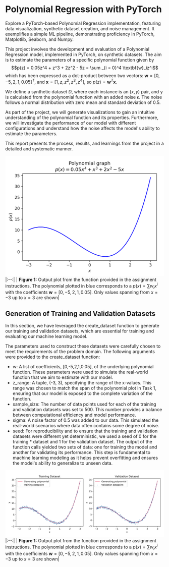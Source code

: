 # Polynomial Regression with PyTorch
Explore a PyTorch-based Polynomial Regression implementation, featuring data visualization, synthetic dataset creation, and noise management. It exemplifies a simple ML pipeline, demonstrating proficiency in PyTorch, Matplotlib, Seaborn, and Numpy.

This project involves the development and evaluation of a Polynomial Regression model, implemented in PyTorch, on synthetic datasets. The aim is to estimate the parameters of a specific polynomial function given by 
$$p(z) = 0.05z^4 + z^3 + 2z^2 - 5z = \sum _{i = 0}^4 \textbf{w}_iz^i$$
which has been expressed as a dot-product between two vectors: $\textbf{w} = [0, −5, 2, 1, 0.05]^T$, and $\textbf{x} = [1, z, z^2, z^3, z^4]$, so $p(z) = \textbf{w}^T\textbf{x}$.

We define a synthetic dataset $D$, where each instance is an $(x, y)$ pair, and y is calculated from the polynomial function with an added noise $\epsilon$. The noise follows a normal distribution with zero mean and standard deviation of $0.5$.

As part of the project, we will generate visualizations to gain an intuitive understanding of the polynomial function and its properties. Furthermore, we will investigate the performance of our model with different configurations and understand how the noise affects the model's ability to estimate the parameters.

This report presents the process, results, and learnings from the project in a detailed and systematic manner.

![ Output plot from the function provided in the assignment instructions](images/Polynomial_plot.png)
|:--:|
| <b>Figure 1:</b> Output plot from the function provided in the assignment instructions. The polynomial plotted in blue corresponds to a $p(x) = \sum w_i x^i$ with the coefficients $\textbf{w} = [0,−5,2,1,0.05]$. Only values spanning from $x = −3$ up to $x = 3$ are shown|

## Generation of Training and Validation Datasets

In this section, we have leveraged the create_dataset function to generate our training and validation datasets, which are essential for training and evaluating our machine learning model.

The parameters used to construct these datasets were carefully chosen to meet the requirements of the problem domain. The following arguments were provided to the create_dataset function:

* w: A list of coefficients, [0,-5,2,1,0.05], of the underlying polynomial function. These parameters were used to simulate the real-world function that we aim to estimate with our model.
* z_range: A tuple, (-3, 3), specifying the range of the x-values. This range was chosen to match the span of the polynomial plot in Task 1, ensuring that our model is exposed to the complete variation of the function.
* sample_size: The number of data points used for each of the training and validation datasets was set to 500. This number provides a balance between computational efficiency and model performance.
* sigma: A noise factor of 0.5 was added to our data. This simulated the real-world scenarios where data often contains some degree of noise.
* seed: For reproducibility and to ensure that the training and validation datasets were different yet deterministic, we used a seed of 0 for the training * dataset and 1 for the validation dataset.
The output of the function calls yielded two sets of data: one for training the model and another for validating its performance. This step is fundamental to machine learning modeling as it helps prevent overfitting and ensures the model's ability to generalize to unseen data.

![ Output plot from the function provided in the assignment instructions](images/Training_Validation_datasets.png)
|:--:|
| <b>Figure 1:</b> Output plot from the function provided in the assignment instructions. The polynomial plotted in blue corresponds to a $p(x) = \sum w_i x^i$ with the coefficients $\textbf{w} = [0,−5,2,1,0.05]$. Only values spanning from $x = −3$ up to $x = 3$ are shown|
